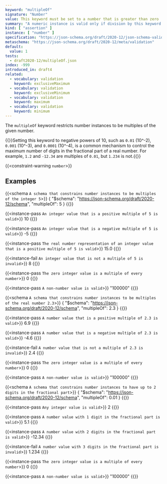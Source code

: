 ```yaml
---
keyword: "multipleOf"
signature: "Number"
value: This keyword must be set to a number that is greater than zero
summary: "A numeric instance is valid only if division by this keyword's value results in an integer."
kind: [ "assertion" ]
instance: [ "number" ]
specification: "https://json-schema.org/draft/2020-12/json-schema-validation.html#section-6.2.1"
metaschema: "https://json-schema.org/draft/2020-12/meta/validation"
default:
  value: 1
tests:
  - draft2020-12/multipleOf.json
index: -999
introduced_in: draft4
related:
  - vocabulary: validation
    keyword: exclusiveMaximum
  - vocabulary: validation
    keyword: exclusiveMinimum
  - vocabulary: validation
    keyword: maximum
  - vocabulary: validation
    keyword: minimum
---
```


The `multipleOf` keyword restricts number instances to be multiples of the
given number. 

{{<learning-more>}}Setting this keyword to negative powers of 10, such as
`0.01` (10^-2), `0.001` (10^-3), and `0.0001` (10^-4), is a common mechanism to
control the maximum number of digits in the fractional part of a real number.
For example, `1.2` and `-12.34` are multiples of `0.01`, but `1.234` is
not.{{</learning-more>}}

{{<constraint-warning `number`>}}

## Examples

{{<schema `A schema that constrains number instances to be multiples of the integer 5`>}}
{
  "$schema": "https://json-schema.org/draft/2020-12/schema",
  "multipleOf": 5
}
{{</schema>}}

{{<instance-pass `An integer value that is a positive multiple of 5 is valid`>}}
10
{{</instance-pass>}}

{{<instance-pass `An integer value that is a negative multiple of 5 is valid`>}}
-5
{{</instance-pass>}}

{{<instance-pass `The real number representation of an integer value that is a positive multiple of 5 is valid`>}}
15.0
{{</instance-pass>}}

{{<instance-fail `An integer value that is not a multiple of 5 is invalid`>}}
8
{{</instance-fail>}}

{{<instance-pass `The zero integer value is a multiple of every number`>}}
0
{{</instance-pass>}}

{{<instance-pass `A non-number value is valid`>}}
"100000"
{{</instance-pass>}}

{{<schema `A schema that constrains number instances to be multiples of the real number 2.3`>}}
{
  "$schema": "https://json-schema.org/draft/2020-12/schema",
  "multipleOf": 2.3
}
{{</schema>}}

{{<instance-pass `A number value that is a positive multiple of 2.3 is valid`>}}
6.9
{{</instance-pass>}}

{{<instance-pass `A number value that is a negative multiple of 2.3 is valid`>}}
-4.6
{{</instance-pass>}}

{{<instance-fail `A number value that is not a multiple of 2.3 is invalid`>}}
2.4
{{</instance-fail>}}

{{<instance-pass `The zero integer value is a multiple of every number`>}}
0
{{</instance-pass>}}

{{<instance-pass `A non-number value is valid`>}}
"100000"
{{</instance-pass>}}

{{<schema `A schema that constrains number instances to have up to 2 digits in the fractional part`>}}
{
  "$schema": "https://json-schema.org/draft/2020-12/schema",
  "multipleOf": 0.01
}
{{</schema>}}

{{<instance-pass `Any integer value is valid`>}}
2
{{</instance-pass>}}

{{<instance-pass `A number value with 1 digit in the fractional part is valid`>}}
5.1
{{</instance-pass>}}

{{<instance-pass `A number value with 2 digits in the fractional part is valid`>}}
-12.34
{{</instance-pass>}}

{{<instance-fail `A number value with 3 digits in the fractional part is invalid`>}}
1.234
{{</instance-fail>}}

{{<instance-pass `The zero integer value is a multiple of every number`>}}
0
{{</instance-pass>}}

{{<instance-pass `A non-number value is valid`>}}
"100000"
{{</instance-pass>}}
